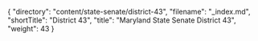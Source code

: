 {
  "directory": "content/state-senate/district-43",
  "filename": "_index.md",
  "shortTitle": "District 43",
  "title": "Maryland State Senate District 43",
  "weight": 43
}

